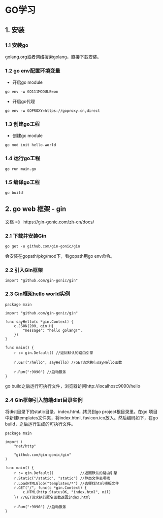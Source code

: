# GO学习

## 1. 安装

### 1.1 安装go

golang.org或者网络搜索golang，直接下载安装。

### 1.2 go env配置环境变量

* 开启go module
```
go env -w GO111MODULE=on
```

* 开启go代理
```
go env -w GOPROXY=https://goproxy.cn,direct
```

### 1.3 创建go工程

* 创建go module
```
go mod init hello-world    
```

### 1.4 运行go工程

```
go run main.go   
```

### 1.5 编译go工程

```
go build  
```

## 2. go web 框架 - gin

文档 =》 https://gin-gonic.com/zh-cn/docs/

### 2.1 下载并安装Gin
```
go get -u github.com/gin-gonic/gin
```
会安装在gopath/pkg/mod下，看gopath用go env命令。

### 2.2 引入Gin框架
```
import "github.com/gin-gonic/gin"
```

### 2.3 Gin框架hello world实例

```
package main

import "github.com/gin-gonic/gin"

func sayHello(c *gin.Context) {
	c.JSON(200, gin.H{
		"message": "hello golang!",
	})
}

func main() {
	r := gin.Default() //返回默认的路由引擎

	r.GET("/hello", sayHello) //GET请求执行sayHello函数

	r.Run(":9090") //启动服务
}
```
go build之后运行可执行文件，浏览器访问http://localhost:9090/hello


### 2.4 Gin框架引入前端dist目录实例

将dist目录下的static目录，index.html...拷贝到go project根目录里。在go 项目中新建templates文件夹，将index.html, favicon.ico放入。然后编码如下，在go build，之后运行生成的可执行文件。
```
package main

import (
	"net/http"

	"github.com/gin-gonic/gin"
)

func main() {
	r := gin.Default()            //返回默认的路由引擎
	r.Static("/static", "static") //静态文件去哪找
	r.LoadHTMLGlob("templates/*") //去哪找html模板文件
	r.GET("/", func(c *gin.Context) {
		c.HTML(http.StatusOK, "index.html", nil)
	}) //GET请求执行匿名函数返回index.html

	r.Run(":9090") //启动服务
}
```
